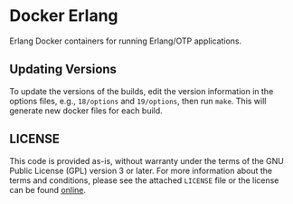 # Docker Erlang #

Erlang Docker containers for running Erlang/OTP applications.

## Updating Versions ##

To update the versions of the builds, edit the version information in the
options files, e.g., `18/options` and `19/options`, then run `make`. This will
generate new docker files for each build.

## LICENSE ##

This code is provided as-is, without warranty under the terms of the GNU Public
License (GPL) version 3 or later. For more information about the terms and
conditions, please see the attached `LICENSE` file or the license can be found
[online][1].

[1]: http://www.gnu.org/licenses/gpl.html
